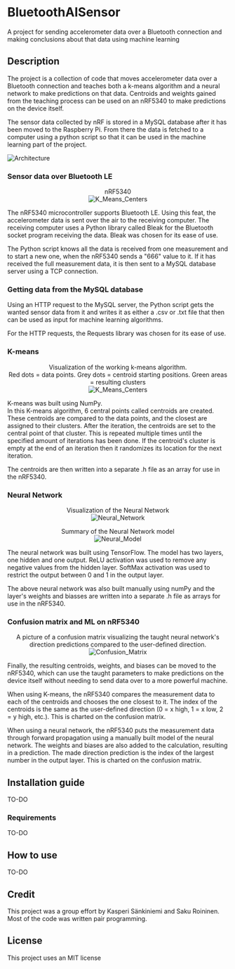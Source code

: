 
# BluetoothAISensor

  

<p>A project for sending accelerometer data over a Bluetooth connection and making conclusions about that data using machine learning</p>

  
## Description

The project is a collection of code that moves accelerometer data over a Bluetooth connection and teaches both a k-means algorithm and a neural network to make predictions on that data. Centroids and weights gained from the teaching process can be used on an nRF5340 to make predictions on the device itself. 

The sensor data collected by nRF is stored in a MySQL database after it has been moved to the Raspberry Pi. From there the data is fetched to a computer using a python script so that it can be used in the machine learning part of the project.

![Architecture](/pictures/architecture.png "Project Architecture")

### Sensor data over Bluetooth LE
<a name="Sensor data over Bluetooth LE"></a>
<p align="center">
nRF5340<br>
 <img src="https://github.com/SakRoi/BluetoothAISensor/blob/readme/pictures/nRF5340.jpg?raw=true" alt="K_Means_Centers"/>
</p>

The nRF5340 microcontroller supports Bluetooth LE. Using this feat, the accelerometer data is sent over the air to the receiving computer. The receiving computer uses a Python library called Bleak for the Bluetooth socket program receiving the data. Bleak was chosen for its ease of use.

The Python script knows all the data is received from one measurement and to start a new one, when the nRF5340 sends a "666" value to it. If it has received the full measurement data, it is then sent to a MySQL database server using a TCP connection.

### Getting data from the MySQL database

Using an HTTP request to the MySQL server, the Python script gets the wanted sensor data from it and writes it as either a .csv or .txt file that then can be used as input for machine learning algorithms. 

For the HTTP requests, the Requests library was chosen for its ease of use.

### K-means
<a name="K-means"></a>
<p align="center">
Visualization of the working k-means algorithm. <br> Red dots = data points. Grey dots = centroid starting positions. Green areas = resulting clusters <br>
 <img src="https://github.com/SakRoi/BluetoothAISensor/blob/readme/pictures/k_means_centers.png?raw=true" alt="K_Means_Centers"/>
</p>
K-means was built using NumPy. <br>
In this K-means algorithm, 6 central points called centroids are created. These centroids are compared to the data points, and the closest are assigned to their clusters. After the iteration, the centroids are set to the central point of that cluster. This is repeated multiple times until the specified amount of iterations has been done. If the centroid's cluster is empty at the end of an iteration then it randomizes its location for the next iteration.

The centroids are then written into a separate .h file as an array for use in the nRF5340.

### Neural Network
<p align="center">
Visualization of the Neural Network<br>
 <img src="https://github.com/SakRoi/BluetoothAISensor/blob/readme/pictures/neural_network_pic.png?raw=true" alt="Neural_Network"/>
</p>

<p align="center">
Summary of the Neural Network model<br>
 <img src="https://github.com/SakRoi/BluetoothAISensor/blob/readme/pictures/neural_model.png?raw=true" alt="Neural_Model"/>
</p>

The neural network was built using TensorFlow. The model has two layers, one hidden and one output. ReLU activation was used to remove any negative values from the hidden layer. SoftMax activation was used to restrict the output between 0 and 1 in the output layer.

The above neural network was also built manually using numPy and the layer's weights and biasses are written into a separate .h file as arrays for use in the nRF5340.

### Confusion matrix and ML on nRF5340
<p align="center">
A picture of a confusion matrix visualizing the taught neural network's direction predictions compared to the user-defined direction.<br>
 <img src="https://github.com/SakRoi/BluetoothAISensor/blob/readme/pictures/confusion_matrix.png?raw=true" alt="Confusion_Matrix"/>
</p>

Finally, the resulting centroids, weights, and biases can be moved to the nRF5340, which can use the taught parameters to make predictions on the device itself without needing to send data over to a more powerful machine.

When using K-means, the nRF5340 compares the measurement data to each of the centroids and chooses the one closest to it. The index of the centroids is the same as the user-defined direction (0 = x high, 1 = x low, 2 = y high, etc.). This is charted on the confusion matrix.

When using a neural network, the nRF5340 puts the measurement data through forward propagation using a manually built model of the neural network. The weights and biases are also added to the calculation, resulting in a prediction. The made direction prediction is the index of the largest number in the output layer. This is charted on the confusion matrix.

## Installation guide
TO-DO
### Requirements
TO-DO
## How to use
TO-DO
## Credit
This project was a group effort by Kasperi Sänkiniemi and Saku Roininen. Most of the code was written pair programming.

## License
This project uses an MIT license

